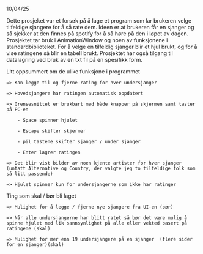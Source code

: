 10/04/25

Dette prosjeket var et forsøk på å lage et program som lar brukeren velge tilfeldige sjangere for å så rate dem. Ideen er at brukeren får en sjanger og så sjekker at den finnes på spotify for å så høre på den i løpet av dagen. Prosjektet tar bruk i AnimationWindow og noen av funksjonene i standardbiblioteket. For å velge en tilfeldig sjanger blir et hjul brukt, og for å vise ratingene så blir en tabell brukt. Prosjektet har også tilgang til datalagring ved bruk av en txt fil på en spesifikk form. 

Litt oppsummert om de ulike funksjone i programmet

	=> Kan legge til og fjerne rating for hver undersjanger
 
 	=> Hovedsjangere har ratingen automatisk oppdatert
	
	=> Grensesnittet er brukbart med både knapper på skjermen samt taster på PC-en

 		- Space spinner hjulet
	 
	 	- Escape skifter skjermer
	 
	 	- pil tastene skifter sjanger / under sjanger
	 
	 	- Enter lagrer ratingen
	 
 	=> Det blir vist bilder av noen kjente artister for hver sjanger (untatt Alternative og Country, der valgte jeg to tilfeldige folk som så litt passende)
	
	=> Hjulet spinner kun for undersjangerne som ikke har ratinger
 

Ting som skal / bør bli laget 

	=> Mulighet for å legge / fjerne nye sjangere fra UI-en (bør)
 
 	=> Når alle undersjangerne har blitt ratet så bør det være mulig å spinne hjulet med lik sannsynlighet på alle eller vekted basert på ratingene (skal)
	
	=> Mulighet for mer enn 19 undersjangere på en sjanger  (flere sider for en sjanger)(skal)
